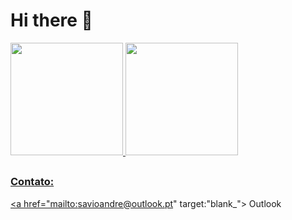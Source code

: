 # Hi there 👋

<div>
  <a href="https://github.com/savioandre">
   <img height="180em" src="https://github-readme-stats.vercel.app/api?username=savioandre&theme=tokyonight&show_icons=true"/> 
   <img height="180em" src="https://github-readme-stats.vercel.app/api/top-langs/?username=savioandre&layout=compact&langs_count=16&theme=tokyonight"/>
 </div>
  
##
 ### Contato: 
 
 <a href="mailto:savioandre@outlook.pt" target:"blank_">
  Outlook
</a>
 
  
